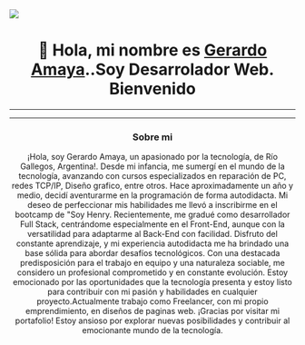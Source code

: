 <img src="https://res.cloudinary.com/ds6lr1r9k/image/upload/v1710722644/PRODUCTOS%20VARIOS/bpbgdms4bklu0fdfbh2w.gif"/>
<div align="center"> <h1 color="green">👋 Hola, mi nombre es <a  href="https://gerardoamaya.site/"  target="_blank">Gerardo Amaya</a>..Soy Desarrolador Web. Bienvenido</h1></div>
<hr/>

<hr/>

<div align="center"> <h3 color="blue">Sobre mi</h3>
<p>¡Hola, soy Gerardo Amaya, un apasionado por la tecnología, de Río Gallegos, Argentina!. Desde mi infancia, me sumergí en el mundo de la tecnología, avanzando con cursos especializados en reparación de PC, redes TCP/IP, Diseño grafico, entre otros. Hace aproximadamente un año y medio, decidí aventurarme en la programación de forma autodidacta. Mi deseo de perfeccionar mis habilidades me llevó a inscribirme en el bootcamp de "Soy Henry. Recientemente, me gradué como desarrollador Full Stack, centrándome especialmente en el Front-End, aunque con la versatilidad para adaptarme al Back-End con facilidad. Disfruto del constante aprendizaje, y mi experiencia autodidacta me ha brindado una base sólida para abordar desafíos tecnológicos. Con una destacada predisposición para el trabajo en equipo y una naturaleza sociable, me considero un profesional comprometido y en constante evolución. Estoy emocionado por las oportunidades que la tecnología presenta y estoy listo para contribuir con mi pasión y habilidades en cualquier proyecto.Actualmente trabajo como Freelancer, con mi propio emprendimiento, en diseños de paginas web. ¡Gracias por visitar mi portafolio! Estoy ansioso por explorar nuevas posibilidades y contribuir al emocionante mundo de la tecnología.</p>
  
</div>
